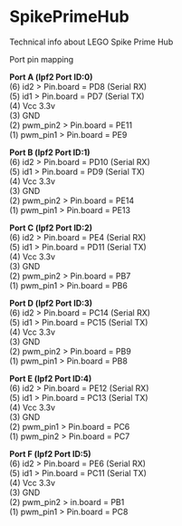# SpikePrimeHub
Technical info about LEGO Spike Prime Hub

Port pin mapping

**Port A (lpf2 Port ID:0)**  
(6) id2 > Pin.board = PD8 (Serial RX)  
(5) id1 > Pin.board = PD7 (Serial TX)  
(4) Vcc 3.3v  
(3) GND  
(2) pwm_pin2 > Pin.board = PE11  
(1) pwm_pin1 > Pin.board = PE9  
  
**Port B (lpf2 Port ID:1)**  
(6) id2 > Pin.board = PD10 (Serial RX)  
(5) id1 > Pin.board = PD9 (Serial TX)    
(4) Vcc 3.3v  
(3) GND  
(2) pwm_pin2 > Pin.board = PE14  
(1) pwm_pin1 > Pin.board = PE13  

**Port C (lpf2 Port ID:2)**  
(6) id2 > Pin.board = PE4 (Serial RX)   
(5) id1 > Pin.board = PD11 (Serial TX)  
(4) Vcc 3.3v  
(3) GND  
(2) pwm_pin2 > Pin.board = PB7  
(1) pwm_pin1 > Pin.board = PB6  

**Port D (lpf2 Port ID:3)**  
(6) id2 > Pin.board = PC14 (Serial RX)  
(5) id1 > Pin.board = PC15 (Serial TX)  
(4) Vcc 3.3v  
(3) GND  
(2) pwm_pin2 > Pin.board = PB9  
(1) pwm_pin1 > Pin.board = PB8  

**Port E (lpf2 Port ID:4)**  
(6) id2 > Pin.board = PE12 (Serial RX)  
(5) id1 > Pin.board = PC13 (Serial TX)  
(4) Vcc 3.3v  
(3) GND  
(2) pwm_pin1 > Pin.board = PC6  
(1) pwm_pin2 > Pin.board = PC7  

**Port F (lpf2 Port ID:5)**  
(6) id2 > Pin.board = PE6 (Serial RX)  
(5) id1 > Pin.board = PC11 (Serial TX)  
(4) Vcc 3.3v  
(3) GND  
(2) pwm_pin2 > in.board = PB1  
(1) pwm_pin1 > Pin.board = PC8  

